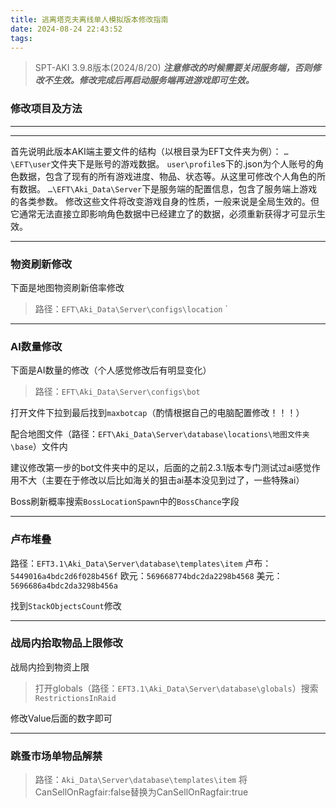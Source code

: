 ```yaml
---
title: 逃离塔克夫离线单人模拟版本修改指南
date: 2024-08-24 22:43:52
tags:
---
```

>SPT-AKI 3.9.8版本(2024/8/20)
***注意修改的时候需要关闭服务端，否则修改不生效。修改完成后再启动服务端再进游戏即可生效。***
### 修改项目及方法
---
---
首先说明此版本AKI端主要文件的结构（以根目录为EFT文件夹为例）：
 `…\EFT\user`文件夹下是账号的游戏数据。
 `user\profile`s下的.json为个人账号的角色数据，包含了现有的所有游戏进度、物品、状态等。从这里可修改个人角色的所有数据。
 `…\EFT\Aki_Data\Server`下是服务端的配置信息，包含了服务端上游戏的各类参数。
 修改这些文件将改变游戏自身的性质，一般来说是全局生效的。但它通常无法直接立即影响角色数据中已经建立了的数据，必须重新获得才可显示生效。

---
### 物资刷新修改

下面是地图物资刷新倍率修改

>路径：`EFT\Aki_Data\Server\configs\location`
`

---
### AI数量修改

下面是AI数量的修改（个人感觉修改后有明显变化）

>路径：`EFT\Aki_Data\Server\configs\bot`

打开文件下拉到最后找到`maxbotcap`（酌情根据自己的电脑配置修改！！！）

配合地图文件（路径：`EFT\Aki_Data\Server\database\locations\地图文件夹\base`）文件内

建议修改第一步的bot文件夹中的足以，后面的之前2.3.1版本专门测试过ai感觉作用不大（主要在于修改以后比如海关的狙击ai基本没见到过了，一些特殊ai）

Boss刷新概率搜索`BossLocationSpawn`中的`BossChance`字段

---
### 卢布堆叠

路径：`EFT3.1\Aki_Data\Server\database\templates\item`
卢布：`5449016a4bdc2d6f028b456f`
欧元：`569668774bdc2da2298b4568`
美元：`5696686a4bdc2da3298b456a`

找到`StackObjectsCount`修改 

---

### 战局内拾取物品上限修改

战局内捡到物资上限

>打开globals（路径：`EFT3.1\Aki_Data\Server\database\globals`）搜索`RestrictionsInRaid`

修改Value后面的数字即可

---
### 跳蚤市场单物品解禁
>路径：`Aki_Data\Server\database\templates\item`
将CanSellOnRagfair:false替换为CanSellOnRagfair:true


